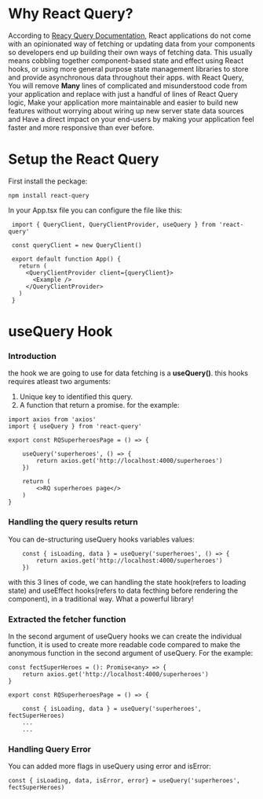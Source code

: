 # Why React Query?
According to <a href="https://react-query-v3.tanstack.com/overview">Reacy Query Documentation</a>, React applications do not come with an opinionated way of fetching or updating data from your components so developers end up building their own ways of fetching data. This usually means cobbling together component-based state and effect using React hooks, or using more general purpose state management libraries to store and provide asynchronous data throughout their apps. with React Query, You will remove <strong>Many</strong> lines of complicated and misunderstood code from your application and replace with just a handful of lines of React Query logic, Make your application more maintainable and easier to build new features without worrying about wiring up new server state data sources and Have a direct impact on your end-users by making your application feel faster and more responsive than ever before.

# Setup the React Query
First install the peckage:
```
npm install react-query
```

In your App.tsx file you can configure the file like this:
```
 import { QueryClient, QueryClientProvider, useQuery } from 'react-query'
 
 const queryClient = new QueryClient()
 
 export default function App() {
   return (
     <QueryClientProvider client={queryClient}>
       <Example />
     </QueryClientProvider>
   )
 }
```
# useQuery Hook
### Introduction
the hook we are going to use for data fetching is a <strong>useQuery()</strong>. this hooks requires atleast two arguments:
1. Unique key to identified this query.
2. A function that return a promise.
for the example:
```
import axios from 'axios'
import { useQuery } from 'react-query'

export const RQSuperheroesPage = () => {

    useQuery('superheroes', () => {
        return axios.get('http://localhost:4000/superheroes')
    })

    return (
        <>RQ superheroes page</>
    )
}
```

### Handling the query results return
You can de-structuring useQuery hooks variables values:
```
    const { isLoading, data } = useQuery('superheroes', () => {
        return axios.get('http://localhost:4000/superheroes')
    })
``` 
with this 3 lines of code, we can handling the state hook(refers to loading state) and useEffect hooks(refers to data fecthing before rendering the component), in a traditional way. What a powerful library!

### Extracted the fetcher function
In the second argument of useQuery hooks we can create the individual function, it is used to create more readable code compared to make the anonymous function in the second argument of useQuery. For the example:
```
const fectSuperHeroes = (): Promise<any> => {
    return axios.get('http://localhost:4000/superheroes')
}

export const RQSuperheroesPage = () => {

    const { isLoading, data } = useQuery('superheroes', fectSuperHeroes)
    ...
    ...
```

### Handling Query Error
You can added more flags in useQuery using error and isError:
```
const { isLoading, data, isError, error} = useQuery('superheroes', fectSuperHeroes)    
```